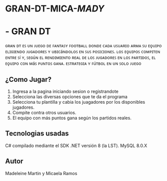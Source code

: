 # GRAN-DT-MICA-_MADY_

# - GRAN DT
ɢʀᴀɴ ᴅᴛ ᴇꜱ ᴜɴ ᴊᴜᴇɢᴏ ᴅᴇ ꜰᴀɴᴛᴀꜱʏ ꜰᴏᴏᴛʙᴀʟʟ ᴅᴏɴᴅᴇ ᴄᴀᴅᴀ ᴜꜱᴜᴀʀɪᴏ ᴀʀᴍᴀ ꜱᴜ ᴇǫᴜɪᴘᴏ ᴇʟɪɢɪᴇɴᴅᴏ ᴊᴜɢᴀᴅᴏʀᴇꜱ ʏ ᴜʙɪᴄáɴᴅᴏʟᴏꜱ ᴇɴ ꜱᴜꜱ ᴘᴏꜱɪᴄɪᴏɴᴇꜱ. ʟᴏꜱ ᴇǫᴜɪᴘᴏꜱ ᴄᴏᴍᴘɪᴛᴇɴ ᴇɴᴛʀᴇ ꜱí ʏ, ꜱᴇɢúɴ ᴇʟ ʀᴇɴᴅɪᴍɪᴇɴᴛᴏ ʀᴇᴀʟ ᴅᴇ ʟᴏꜱ ᴊᴜɢᴀᴅᴏʀᴇꜱ ᴇɴ ʟᴏꜱ ᴘᴀʀᴛɪᴅᴏꜱ, ᴇʟ ᴇǫᴜɪᴘᴏ ᴄᴏɴ ᴍáꜱ ᴘᴜɴᴛᴏꜱ ɢᴀɴᴀ. ᴇꜱᴛʀᴀᴛᴇɢɪᴀ ʏ ꜰúᴛʙᴏʟ ᴇɴ ᴜɴ ꜱᴏʟᴏ ᴊᴜᴇɢᴏ

## ¿Como Jugar?

1. Ingresa a la pagina iniciando sesion o registrandote
2. Selecciona las diversas opciones que te da el programa
5. Selecciona tu plantilla y cabia los juagadores por los disponibles jugadores.
6. Compite contra otros usuarios.
7. El equipo con más puntos gana según los partidos reales.

## Tecnologias usadas

C# compilado mediante el SDK .NET versión 8 (la LST).
MySQL 8.0.X

## Autor

Madeleine Martin y Micaela Ramos

